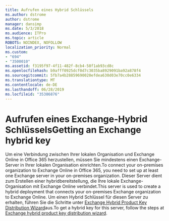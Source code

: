 ```yaml
---
title: Aufrufen eines Hybrid Schlüssels
ms.author: dstrome
author: dstrome
manager: dansimp
ms.date: 5/3/2018
ms.audience: ITPro
ms.topic: article
ROBOTS: NOINDEX, NOFOLLOW
localization_priority: Normal
ms.custom:
- "694"
- "3500010"
ms.assetid: f3195f97-4f11-482f-8cb4-58f1ab93cd8c
ms.openlocfilehash: b9afff0925dcf0d7c3035ba8929091ba92a878f4
ms.sourcegitcommit: 5fb7a4b28859690020efdea630d03e70cc0e6334
ms.translationtype: MT
ms.contentlocale: de-DE
ms.lasthandoff: 06/28/2019
ms.locfileid: "35386876"
---
```

# <a name="getting-an-exchange-hybrid-key"></a><span data-ttu-id="d7a9a-102">Aufrufen eines Exchange-Hybrid Schlüssels</span><span class="sxs-lookup"><span data-stu-id="d7a9a-102">Getting an Exchange hybrid key</span></span>

<span data-ttu-id="d7a9a-103">Um eine Verbindung zwischen Ihrer lokalen Organisation und Exchange Online in Office 365 herzustellen, müssen Sie mindestens einen Exchange-Server in Ihrer lokalen Organisation einrichten.</span><span class="sxs-lookup"><span data-stu-id="d7a9a-103">To connect your on-premises organization to Exchange Online in Office 365, you need to set up at least one Exchange server in your on-premises organization.</span></span> <span data-ttu-id="d7a9a-104">Dieser Server dient zum Erstellen einer hybridbereitstellung, die Ihre lokale Exchange-Organisation mit Exchange Online verbindet.</span><span class="sxs-lookup"><span data-stu-id="d7a9a-104">This server is used to create a hybrid deployment that connects your on-premises Exchange organization to Exchange Online.</span></span> <span data-ttu-id="d7a9a-105">Um einen Hybrid Schlüssel für diesen Server zu erhalten, führen Sie die Schritte unter [Exchange Hybrid Product Key Distribution Wizard](https://aka.ms/hybridkey)aus.</span><span class="sxs-lookup"><span data-stu-id="d7a9a-105">To get a hybrid key for this server, follow the steps at [Exchange hybrid product key distribution wizard](https://aka.ms/hybridkey).</span></span>
  